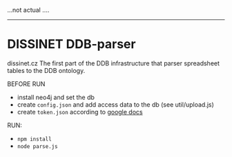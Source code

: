 ...not actual ....




------------------------------------------------------------

# DISSINET DDB-parser
dissinet.cz
The first part of the DDB infrastructure that parser spreadsheet tables to the DDB ontology.

BEFORE RUN

- install neo4j and set the db
- create `config.json` and add access data to the db (see util/upload.js)
- create `token.json` according to [google docs](https://developers.google.com/sheets/api/guides/authorizing)

RUN:

- `npm install`
- `node parse.js`
